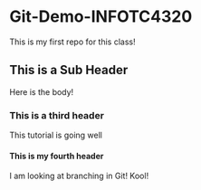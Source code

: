 # Git-Demo-INFOTC4320

This is my first repo for this class!

## This is a Sub Header
Here is the body!

### This is a third header
This tutorial is going well

#### This is my fourth header
I am looking at branching in Git! Kool!
